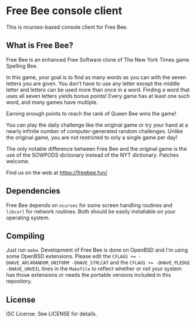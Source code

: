 Free Bee console client
=======================
This is ncurses-based console client for Free Bee.

What is Free Bee?
-----------------
Free Bee is an enhanced Free Software clone of The New York Times game
Spelling Bee.

In this game, your goal is to find as many words as you can with the seven
letters you are given. You don't have to use any letter except the middle
letter and letters can be used more than once in a word. Finding a word
that uses all seven letters yields bonus points! Every game has at least
one such word, and many games have multiple.

Earning enough points to reach the rank of Queen Bee wins the game!

You can play the daily challenge like the original game or try your hand at a
nearly infinite number of computer-generated random challenges. Unlike the
original game, you are not restricted to only a single game per day!

The only notable difference between Free Bee and the original game is the use
 of the SOWPODS dictionary instead of the NYT dictionary. Patches welcome.

Find us on the web at https://freebee.fun/

Dependencies
------------
Free Bee depends on `ncurses` for some screen handling routines and `libcurl`
for network routines. Both should be easily installable on your operating
system.

Compiling
---------
Just run `make`. Development of Free Bee is done on OpenBSD and I'm using
some OpenBSD extensions. Please edit the
`CFLAGS += -DHAVE_ARC4RANDOM_UNIFORM -DHAVE_STRLCAT` and the
`CFLAGS += -DHAVE_PLEDGE -DHAVE_UNVEIL` lines in the `Makefile`
to reflect whether or not your system has those extensions or needs the
portable versions included in this repository.

License
-------
ISC License. See LICENSE for details.
